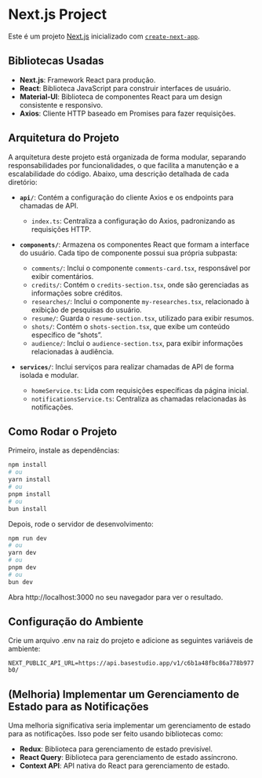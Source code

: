 # Next.js Project

Este é um projeto [Next.js](https://nextjs.org) inicializado com [`create-next-app`](https://nextjs.org/docs/app/api-reference/cli/create-next-app).

## Bibliotecas Usadas

- **Next.js**: Framework React para produção.
- **React**: Biblioteca JavaScript para construir interfaces de usuário.
- **Material-UI**: Biblioteca de componentes React para um design consistente e responsivo.
- **Axios**: Cliente HTTP baseado em Promises para fazer requisições.

## Arquitetura do Projeto

A arquitetura deste projeto está organizada de forma modular, separando responsabilidades por funcionalidades, o que facilita a manutenção e a escalabilidade do código. Abaixo, uma descrição detalhada de cada diretório:

- **`api/`**: Contém a configuração do cliente Axios e os endpoints para chamadas de API.
  - `index.ts`: Centraliza a configuração do Axios, padronizando as requisições HTTP.

- **`components/`**: Armazena os componentes React que formam a interface do usuário. Cada tipo de componente possui sua própria subpasta:
  - `comments/`: Inclui o componente `comments-card.tsx`, responsável por exibir comentários.
  - `credits/`: Contém o `credits-section.tsx`, onde são gerenciadas as informações sobre créditos.
  - `researches/`: Inclui o componente `my-researches.tsx`, relacionado à exibição de pesquisas do usuário.
  - `resume/`: Guarda o `resume-section.tsx`, utilizado para exibir resumos.
  - `shots/`: Contém o `shots-section.tsx`, que exibe um conteúdo específico de “shots”.
  - `audience/`: Inclui o `audience-section.tsx`, para exibir informações relacionadas à audiência.

- **`services/`**: Inclui serviços para realizar chamadas de API de forma isolada e modular.
  - `homeService.ts`: Lida com requisições específicas da página inicial.
  - `notificationsService.ts`: Centraliza as chamadas relacionadas às notificações.


## Como Rodar o Projeto

Primeiro, instale as dependências:

```bash
npm install
# ou
yarn install
# ou
pnpm install
# ou
bun install
```

Depois, rode o servidor de desenvolvimento:

```bash
npm run dev
# ou
yarn dev
# ou
pnpm dev
# ou
bun dev

```

Abra http://localhost:3000 no seu navegador para ver o resultado.

## Configuração do Ambiente
Crie um arquivo .env na raiz do projeto e adicione as seguintes variáveis de ambiente:

`NEXT_PUBLIC_API_URL=https://api.basestudio.app/v1/c6b1a48fbc86a778b977b0/`

## (Melhoria) Implementar um Gerenciamento de Estado para as Notificações

Uma melhoria significativa seria implementar um gerenciamento de estado para as notificações. Isso pode ser feito usando bibliotecas como:

- **Redux**: Biblioteca para gerenciamento de estado previsível.
- **React Query**: Biblioteca para gerenciamento de estado assíncrono.
- **Context API**: API nativa do React para gerenciamento de estado.



